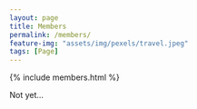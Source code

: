 ```yaml
---
layout: page
title: Members
permalink: /members/
feature-img: "assets/img/pexels/travel.jpeg"
tags: [Page]
---
```


{% include members.html %}

Not yet...